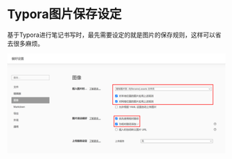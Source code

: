 # Typora图片保存设定

基于Typora进行笔记书写时，最先需要设定的就是图片的保存规则，这样可以省去很多麻烦。

![image-20231009013335106](./图片保存的设定.assets/image-20231009013335106.png)